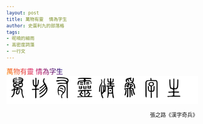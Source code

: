 ```yaml
---
layout: post
title: 萬物有靈  情為字生
author: 史蛋利九的部落格
tags:
- 呢喃的細雨
- 高密度詞藻
- 一行文
---
```

<span style="font-size: large;
background: -webkit-linear-gradient(45deg, #ff8a00, #da1b60, #090979);
-webkit-background-clip: text;
-webkit-text-fill-color: transparent;">
萬物有靈  情為字生
</span>
![animism](/img/in-post/animism.png)
<div style="text-align: right;">
張之路《漢字奇兵》
</div>
